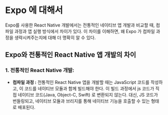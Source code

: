 Expo 에 대해서
===
Expo를 사용한 React Native 개발에서는 전통적인 네이티브 앱 개발과 비교할 때, 컴파일 과정과 앱 실행 방식에서 차이가 있다. 이 차이를 이해하면, 왜 Expo 가 컴파일 과정을 생략시켜주는지에 대해 더 명확히 알 수 있다.

## Expo와 전통적인 React Native 앱 개발의 차이

### 1. 전통적인 React Native 개발:
- **컴파일 과정 :** 전통적인 React Native 앱을 개발할 때는 JavaScript 코드를 작성하고, 이 코드를 네이티브 모듈과 함께 빌드해야 한다. 이 빌드 과정에서 js 코드가 직접 네이티브 코드(Java, Object-C, Swift) 로 변환되지 않는다. 대신, JS 코드가 번들링되고, 네이티브 모듈과 브리지를 통해 네이티브 기능을 호출할 수 있는 형태로 배포된다. 
